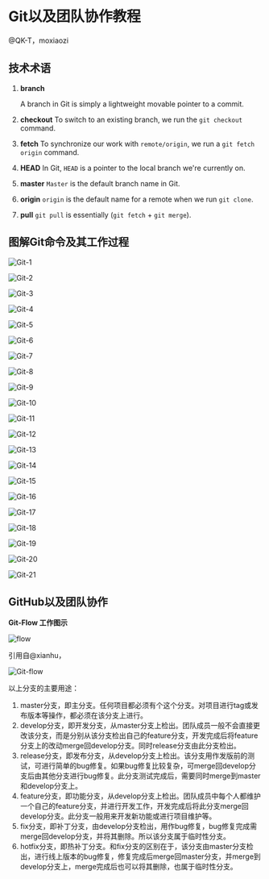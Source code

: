 # Git以及团队协作教程

@QK-T，moxiaozi

## 技术术语

1. **branch**

   A branch in Git is simply a lightweight movable pointer to a commit.

2. **checkout**
   To switch to an existing branch, we run the `git checkout` command.

3. **fetch**
   To synchronize our work with `remote/origin`, we run a `git fetch origin` command.

4. **HEAD**
   In Git, `HEAD` is a pointer to the local branch we're currently on.

5. **master**
   `Master` is the default branch name in Git.

6. **origin**
   `origin` is the default name for a remote when we run `git clone`.

7. **pull**
   `git pull` is essentially (`git fetch` + `git merge`).



## 图解Git命令及其工作过程

![Git-1](/Users/ziguoxu/研究生课程/软件工程/pic/Git-1.png)

![Git-2](/Users/ziguoxu/研究生课程/软件工程/pic/Git-2.png)

![Git-3](/Users/ziguoxu/研究生课程/软件工程/pic/Git-3.png)

![Git-4](/Users/ziguoxu/研究生课程/软件工程/pic/Git-4.png)

![Git-5](/Users/ziguoxu/研究生课程/软件工程/pic/Git-5.png)

![Git-6](/Users/ziguoxu/研究生课程/软件工程/pic/Git-6.png)

![Git-7](/Users/ziguoxu/研究生课程/软件工程/pic/Git-7.png)

![Git-8](/Users/ziguoxu/研究生课程/软件工程/pic/Git-8.png)

![Git-9](/Users/ziguoxu/研究生课程/软件工程/pic/Git-9.png)

![Git-10](/Users/ziguoxu/研究生课程/软件工程/pic/Git-10.png)

![Git-11](/Users/ziguoxu/研究生课程/软件工程/pic/Git-11.png)

![Git-12](/Users/ziguoxu/研究生课程/软件工程/pic/Git-12.png)

![Git-13](/Users/ziguoxu/研究生课程/软件工程/pic/Git-13.png)

![Git-14](/Users/ziguoxu/研究生课程/软件工程/pic/Git-14.png)

![Git-15](/Users/ziguoxu/研究生课程/软件工程/pic/Git-15.png)

![Git-16](/Users/ziguoxu/研究生课程/软件工程/pic/Git-16.png)

![Git-17](/Users/ziguoxu/研究生课程/软件工程/pic/Git-17.png)

![Git-18](/Users/ziguoxu/研究生课程/软件工程/pic/Git-18.png)

![Git-19](/Users/ziguoxu/研究生课程/软件工程/pic/Git-19.png)

![Git-20](/Users/ziguoxu/研究生课程/软件工程/pic/Git-20.png)

![Git-21](/Users/ziguoxu/研究生课程/软件工程/pic/Git-21.png)

## GitHub以及团队协作

**Git-Flow 工作图示**

![flow](/Users/ziguoxu/研究生课程/软件工程/pic/flow.png)

引用自@xianhu，

![Git-flow](/Users/ziguoxu/研究生课程/软件工程/pic/Git-flow.png)

以上分支的主要用途：

1. master分支，即主分支。任何项目都必须有个这个分支。对项目进行tag或发布版本等操作，都必须在该分支上进行。
2. develop分支，即开发分支，从master分支上检出。团队成员一般不会直接更改该分支，而是分别从该分支检出自己的feature分支，开发完成后将feature分支上的改动merge回develop分支。同时release分支由此分支检出。
3. release分支，即发布分支，从develop分支上检出。该分支用作发版前的测试，可进行简单的bug修复。如果bug修复比较复杂，可merge回develop分支后由其他分支进行bug修复。此分支测试完成后，需要同时merge到master和develop分支上。
4. feature分支，即功能分支，从develop分支上检出。团队成员中每个人都维护一个自己的feature分支，并进行开发工作，开发完成后将此分支merge回develop分支。此分支一般用来开发新功能或进行项目维护等。
5. fix分支，即补丁分支，由develop分支检出，用作bug修复，bug修复完成需merge回develop分支，并将其删除。所以该分支属于临时性分支。
6. hotfix分支，即热补丁分支。和fix分支的区别在于，该分支由master分支检出，进行线上版本的bug修复，修复完成后merge回master分支，并merge到develop分支上，merge完成后也可以将其删除，也属于临时性分支。